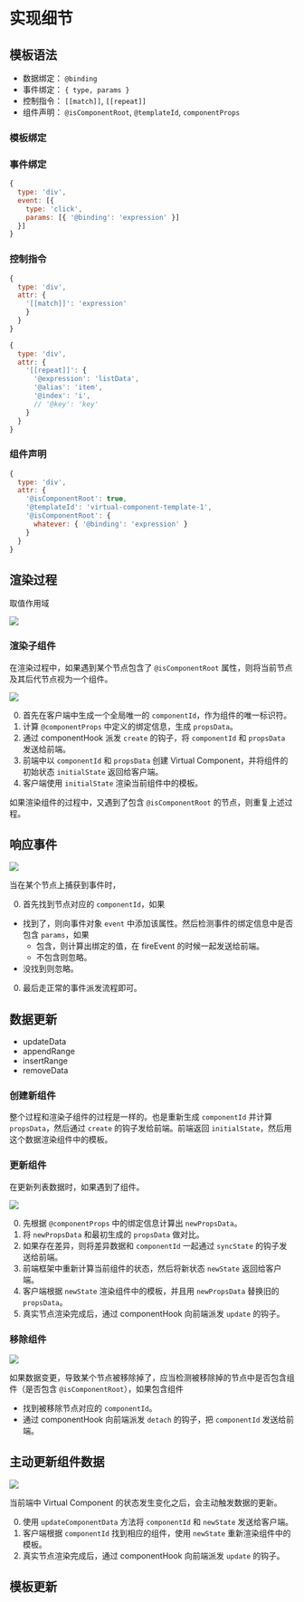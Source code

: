 # 实现细节

## 模板语法

+ 数据绑定： `@binding`
+ 事件绑定： `{ type, params }`
+ 控制指令： `[[match]]`, `[[repeat]]`
+ 组件声明： `@isComponentRoot`, `@templateId`, `componentProps`

### 模板绑定
### 事件绑定

```js
{
  type: 'div',
  event: [{
    type: 'click',
    params: [{ '@binding': 'expression' }]
  }]
}
```

### 控制指令

```js
{
  type: 'div',
  attr: {
    '[[match]]': 'expression'
    }
  }
}
```

```js
{
  type: 'div',
  attr: {
    '[[repeat]]': {
      '@expression': 'listData',
      '@alias': 'item',
      '@index': 'i',
      // '@key': 'key'
    }
  }
}
```

### 组件声明

```js
{
  type: 'div',
  attr: {
    '@isComponentRoot': true,
    '@templateId': 'virtual-component-template-1',
    '@isComponentRoot': {
      whatever: { '@binding': 'expression' }
    }
  }
}
```

## 渲染过程

取值作用域

![](./images/send-template.png)

### 渲染子组件

在渲染过程中，如果遇到某个节点包含了 `@isComponentRoot` 属性，则将当前节点及其后代节点视为一个组件。

![](./images/create-component.png)

0. 首先在客户端中生成一个全局唯一的 `componentId`，作为组件的唯一标识符。
0. 计算 `@componentProps` 中定义的绑定信息，生成 `propsData`。
0. 通过 componentHook 派发 `create` 的钩子，将 `componentId` 和 `propsData` 发送给前端。
0. 前端中以 `componentId` 和 `propsData` 创建 Virtual Component，并将组件的初始状态 `initialState` 返回给客户端。
0. 客户端使用 `initialState` 渲染当前组件中的模板。

如果渲染组件的过程中，又遇到了包含 `@isComponentRoot` 的节点，则重复上述过程。

## 响应事件


![](./images/fireEvent.png)

当在某个节点上捕获到事件时，

0. 首先找到节点对应的 `componentId`，如果
  + 找到了，则向事件对象 `event` 中添加该属性。然后检测事件的绑定信息中是否包含 `params`，如果
    + 包含，则计算出绑定的值，在 fireEvent 的时候一起发送给前端。
    + 不包含则忽略。
  + 没找到则忽略。
0. 最后走正常的事件派发流程即可。

## 数据更新

+ updateData
+ appendRange
+ insertRange
+ removeData

### 创建新组件

整个过程和渲染子组件的过程是一样的。也是重新生成 `componentId` 并计算 `propsData`，然后通过 `create` 的钩子发给前端。前端返回 `initialState`，然后用这个数据渲染组件中的模板。

### 更新组件

在更新列表数据时，如果遇到了组件。

![](./images/update.png)

0. 先根据 `@componentProps` 中的绑定信息计算出 `newPropsData`。
0. 将 `newPropsData` 和最初生成的 `propsData` 做对比。
0. 如果存在差异，则将差异数据和 `componentId` 一起通过 `syncState` 的钩子发送给前端。
0. 前端框架中重新计算当前组件的状态，然后将新状态 `newState` 返回给客户端。
0. 客户端根据 `newState` 渲染组件中的模板，并且用 `newPropsData` 替换旧的 `propsData`。
0. 真实节点渲染完成后，通过 componentHook 向前端派发 `update` 的钩子。

### 移除组件

![](./images/detach.png)

如果数据变更，导致某个节点被移除掉了，应当检测被移除掉的节点中是否包含组件（是否包含 `@isComponentRoot`），如果包含组件

+ 找到被移除节点对应的 `componentId`。
+ 通过 componentHook 向前端派发 `detach` 的钩子，把 `componentId` 发送给前端。

## 主动更新组件数据

![](./images/updateComponentData.png)

当前端中 Virtual Component 的状态发生变化之后，会主动触发数据的更新。

0. 使用 `updateComponentData` 方法将 `componentId` 和 `newState` 发送给客户端。
0. 客户端根据 `componentId` 找到相应的组件，使用 `newState` 重新渲染组件中的模板。
0. 真实节点渲染完成后，通过 componentHook 向前端派发 `update` 的钩子。

## 模板更新
